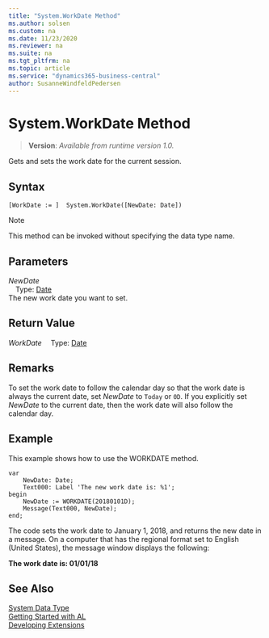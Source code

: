 ```yaml
---
title: "System.WorkDate Method"
ms.author: solsen
ms.custom: na
ms.date: 11/23/2020
ms.reviewer: na
ms.suite: na
ms.tgt_pltfrm: na
ms.topic: article
ms.service: "dynamics365-business-central"
author: SusanneWindfeldPedersen
---
```

[//]: # (START>DO_NOT_EDIT)
[//]: # (IMPORTANT:Do not edit any of the content between here and the END>DO_NOT_EDIT.)
[//]: # (Any modifications should be made in the .xml files in the ModernDev repo.)
# System.WorkDate Method
> **Version**: _Available from runtime version 1.0._

Gets and sets the work date for the current session.


## Syntax
```
[WorkDate := ]  System.WorkDate([NewDate: Date])
```
> [!NOTE]
> This method can be invoked without specifying the data type name.
## Parameters
*NewDate*  
&emsp;Type: [Date](../date/date-data-type.md)  
The new work date you want to set.  


## Return Value
*WorkDate*
&emsp;Type: [Date](../date/date-data-type.md)



[//]: # (IMPORTANT: END>DO_NOT_EDIT)

## Remarks  
<!--NAV
If you do not set a value for the *NewDate* parameter, then the method returns the work date that is specified by the **Set Work Date** option on the **Application** menu ![Application Menu button in menu bar](media/ApplicationMenuIcon.png "ApplicationMenuIcon") in the [!INCLUDE[nav_windows](../includes/nav_windows_md.md)]. If there is no work date selected,  then the current system date is returned.  
-->

 To set the work date to follow the calendar day so that the work date is always the current date, set *NewDate* to `Today` or `0D`. If you explicitly set *NewDate* to the current date, then the work date will also follow the calendar day.  

## Example  
 This example shows how to use the WORKDATE method. 
 
```  
var
    NewDate: Date;
    Text000: Label 'The new work date is: %1';
begin
    NewDate := WORKDATE(20180101D);  
    Message(Text000, NewDate);  
end;
```  

The code sets the work date to January 1, 2018, and returns the new date in a message. On a computer that has the regional format set to English \(United States\), the message window displays the following:  

 **The work date is: 01/01/18**  

## See Also
[System Data Type](system-data-type.md)  
[Getting Started with AL](../../devenv-get-started.md)  
[Developing Extensions](../../devenv-dev-overview.md)